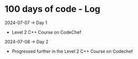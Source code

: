 # 100 days of code - Log

2024-07-07 -> Day 1
- Level 2 C++ Course on CodeChef

2024-07-08 -> Day 2
- Progressed further in the Level 2 C++ Course on Codechef


